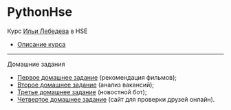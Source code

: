 # PythonHse
Курс [Ильи Лебедева](http://melevir.com) в HSE

- [Описание курса](http://melevir.com/things/python_styleru/)
---
Домашние задания
- [Первое домашнее задание](https://gist.github.com/Melevir/6b6bd727ad3a5b02e1f344981f18b258) (рекомендация фильмов);
- [Второе домашнее задание](https://gist.github.com/Melevir/f20bbc80826a5e5e4a3d9ddb4e126ed6) (анализ вакансий);
- [Третье домашнее задание](https://gist.github.com/Melevir/565c05eee119684aa30eb8f3fde7dfff) (новостной бот);
- [Четвертое домашнее задание](https://gist.github.com/Melevir/a7f1076dbe13eac74866ade61d9d106b) (сайт для проверки друзей онлайн).
